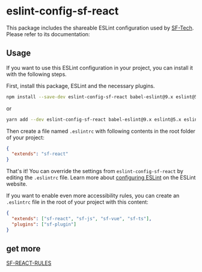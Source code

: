 # eslint-config-sf-react

This package includes the shareable ESLint configuration used by [SF-Tech](https://github.com/babyisun/eslint-config-sf-react).<br>
Please refer to its documentation:

## Usage

If you want to use this ESLint configuration in your project, you can install it with the following steps.

First, install this package, ESLint and the necessary plugins.

```sh
npm install --save-dev eslint-config-sf-react babel-eslint@9.x eslint@5.x eslint-plugin-flowtype@2.x eslint-plugin-import@2.x eslint-plugin-jsx-a11y@6.x eslint-plugin-react@7.x
```

or

```sh
yarn add --dev eslint-config-sf-react babel-eslint@9.x eslint@5.x eslint-plugin-flowtype@2.x eslint-plugin-import@2.x eslint-plugin-jsx-a11y@6.x eslint-plugin-react@7.x
```

Then create a file named `.eslintrc` with following contents in the root folder of your project:

```json
{
  "extends": "sf-react"
}
```

That's it! You can override the settings from `eslint-config-sf-react` by editing the `.eslintrc` file. Learn more about [configuring ESLint](http://eslint.org/docs/user-guide/configuring) on the ESLint website.

If you want to enable even more accessibility rules, you can create an `.eslintrc` file in the root of your project with this content:

```json
{
  "extends": ["sf-react", "sf-js", "sf-vue", "sf-ts"],
  "plugins": ["sf-plugin"]
}
```

## get more
[SF-REACT-RULES](./SF-REACT-RULES.md)
